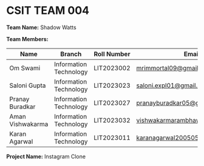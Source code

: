 # CSIT TEAM 004

**Team Name:** Shadow Watts

**Team Members:**

| Name          | Branch         | Roll Number | Email ID              | Github ID      |
|---------------|----------------|-------------|-----------------------|----------------|
| Om Swami      | Information Technology | LIT2023002       | mrimmortal09@gmail.com  | mrimmortal09 |
| Saloni Gupta  | Information Technology |LIT2023023    | saloni.expl01@gmail.com | salonii04  |
| Pranay Buradkar   | Information Technology | LIT2023027       | pranayburadkar05@gmil.com | pranayyb     |
| Aman Vishwakarma  | Information Technology  | LIT2023032       | vishwakarmarambhawan576@gmail.com | AMANVISHWAKARMA27   |
| Karan Agarwal   | Information Technology |LIT2023011    | karanagarwal200505@gmail.com | karanagarwal12  |

**Project Name:** Instagram Clone
